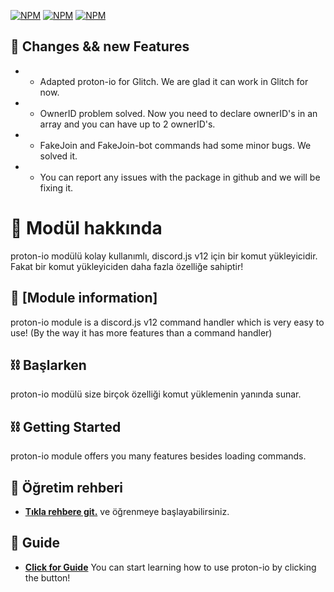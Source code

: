 [![NPM](https://nodei.co/npm/proton-io.png?downloads=true&downloadRank=true&stars=true)](https://npmjs.com/package/proton-io/)
[![NPM](https://img.shields.io/npm/v/proton-io.svg?maxAge=3600)](https://npmjs.com/package/proton-io/)
[![NPM](https://img.shields.io/npm/dt/proton-io?maxAge=3600)](https://npmjs.com/package/proton-io/)

## 🧬 Changes && new Features

* - Adapted proton-io for Glitch. We are glad it can work in Glitch for now.
* - OwnerID problem solved. Now you need to declare ownerID's in an array and you can have up to 2 ownerID's.
* - FakeJoin and FakeJoin-bot commands had some minor bugs. We solved it.
* - You can report any issues with the package in github and we will be fixing it.

# 📌 Modül hakkında 

proton-io modülü kolay kullanımlı, discord.js v12 için bir komut yükleyicidir. Fakat bir komut yükleyiciden daha fazla özelliğe sahiptir!

## 📌 [Module information]

proton-io module is a discord.js v12 command handler which is very easy to use! (By the way it has more features than a command handler)


## ⛓ Başlarken 

proton-io modülü size birçok özelliği komut yüklemenin yanında sunar. 


## ⛓ Getting Started

proton-io module offers you many features besides loading commands.


## 📕 Öğretim rehberi

* [**Tıkla rehbere git.**](https://aktilacengiz.github.io/Proton-ioX/) 
ve öğrenmeye başlayabilirsiniz.

## 📕 Guide

* [**Click for Guide**](https://aktilacengiz.github.io/Proton-ioX/) 
You can start learning how to use proton-io by clicking the button!
